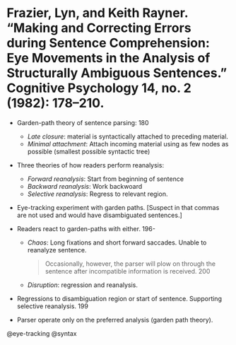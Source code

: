 # Frazier, Lyn, and Keith Rayner. “Making and Correcting Errors during Sentence Comprehension: Eye Movements in the Analysis of Structurally Ambiguous Sentences.” Cognitive Psychology 14, no. 2 (1982): 178–210.

- Garden-path theory of sentence parsing: 180
  - *Late closure*: material is syntactically attached to preceding material.
  - *Minimal attachment*: Attach incoming material using as few nodes as possible (smallest possible syntactic tree)

- Three theories of how readers perform reanalysis:
  - *Forward reanalysis*: Start from beginning of sentence
  - *Backward reanalysis*: Work backwoard
  - *Selective reanalysis*: Regress to relevant region. 

- Eye-tracking experiment with garden paths. [Suspect in that commas are not used and would have disambiguated sentences.]

- Readers react to garden-paths with either. 196-
  - *Chaos*: Long fixations and short forward saccades. Unable to reanalyze sentence.

    > Occasionally, however, the parser will plow on through the sentence after incompatible information is received. 200

  - *Disruption*: regression and reanalysis.

- Regressions to disambiguation region or start of sentence. Supporting selective reanalysis. 199

- Parser operate only on the preferred analysis (garden path theory). 

@eye-tracking
@syntax
